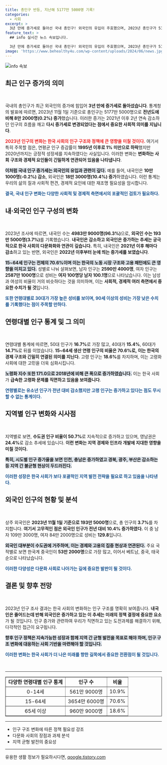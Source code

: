 ```yaml
---
title: 총인구 반등, 지난해 5177만 5000명 기록!
categories:
  - 사회
excerpt: >
  3년 만에 증가세로 돌아선 국내 총인구! 외국인의 유입이 주효했으며, 2023년 총인구가 5177만 5000명으로 증가했다. 내국인은 여전히 감소 중인 반면, 인구 구조 변화에 주목해야 할 때! 클릭하여 더 알아보세요!
feature_text: >
  ## info 실시간 뉴스 속보입니다.

  3년 만에 증가세로 돌아선 국내 총인구! 외국인의 유입이 주효했으며, 2023년 총인구가 5177만 5000명으로 증가했다. 내국인은 여전히 감소 중인 반면, 인구 구조 변화에 주목해야 할 때! 클릭하여 더 알아보세요!
image: 'https://www.behealthy4u.com/wp-content/uploads/2024/06/news.jpg'
---
```


<p><img src="https://www.behealthy4u.com/wp-content/uploads/2024/06/news.jpg" alt="info 속보" /></p>

<h2 data-ke-size="size26">최근 인구 증가의 의미</h2>

<p data-ke-size="size16">&nbsp;</p>

<p>국내의 총인구가 최근 외국인의 증가에 힘입어 <strong>3년 만에 증가세로 돌아섰습니다</strong>. 통계청의 발표에 따르면, 2023년 11월 1일 기준으로 총인구는 5177만 5000명으로 <strong>전년도에 비해 8만 2000명(0.2%) 증가</strong>했습니다. 이러한 증가는 2021년 이후 2년 연속 감소하던 인구의 흐름을 깨고 <strong>다시 증가세로 변경되었다는 점에서 중요한 사회적 의미를 지닙니다</strong>. </p>

<p><b><span style="color: #ee2323;">2023년 인구의 변화는 한국 사회의 인구 구조와 정책에 큰 영향을 미칠 것이다.</span></b> 여기서 특히 주목할 점은, 연평균 인구 증감률이 <strong>1995년 이후로 1% 미만으로 하락</strong>했지만 2020년까지는 긍정적 성장세를 지속하였다는 사실입니다. 이러한 변화는 <strong>변화하는 사회 구조와 경제적 요인들이 긴밀하게 연관되어 있음을 나타냅니다</strong>.</p>

<p><b><span style="background-color: #21538527;">이처럼 국내 인구 증가세는 외국인의 유입과 관련이 깊다.</span></b> 예를 들어, 내국인은 <strong>10만 1000명(-0.2%) 감소</strong>, 외국인은 <strong>18만 3000명(10.4%) 증가</strong>하였습니다. 이런 통계는 우리의 삶의 질과 사회적 편견, 경제적 요인에 대한 재조명 필요성을 암시합니다. </p>

<p><b><span style="color: #1a5490;">결국, 국내 인구 변화는 다양한 사회적 및 경제적 측면에서의 포괄적인 검토가 필요하다.</span></b></p>

<h2 data-ke-size="size26">내·외국인 인구 구성의 변화</h2>

<p data-ke-size="size16">&nbsp;</p>

<p>2023년 조사에 따르면, 내국인 수는 <strong>4983만 9000명(96.3%)</strong>으로, <strong>외국인 수는 193만 5000명(3.7%)</strong>를 기록했습니다. <b><span style="ee2323;">내국인은 감소하고 외국인은 증가하는 추세는 궁극적으로 한국 사회의 다문화화와 연관이 깊습니다.</span></b> 특히, 내국인은 <strong>2021년 이후 해마다 감소</strong>하고 있는 반면, 외국인은 <strong>2022년 이후부터 눈에 띄는 증가세를 보였습니다</strong>.</p>

<p><b><span style="background-color: #21538527;">15~64세 인구는 전체의 70.6%이며 이는 한국의 노동 시장 구조와 고용 패턴에도 큰 영향을 미치고 있다.</span></b> 성별로 나눠 살펴보면, 남자 인구는 <strong>2590만 4000명</strong>, 여자 인구는 <strong>2587만 1000명</strong>으로 성비는 <strong>여자 100명당 남자 100.1명</strong>으로 나타났습니다. 이는 남성과 여성의 비율이 거의 비슷하다는 것을 의미하며, 이는 <strong>사회적, 경제적 여러 측면에서 중요한 수치가 될 것</strong>입니다.</p>

<p><b><span style="color: #1a5490;">또한 연령대별로 30대가 가장 높은 성비를 보이며, 90세 이상의 성비는 가장 낮은 수치를 기록했다는 점이 주목할 만하다.</span></b></p>

<h2 data-ke-size="size26">연령대별 인구 통계 및 그 의미</h2>

<p data-ke-size="size16">&nbsp;</p>

<p>연령대별 통계에 따르면, 50대 인구가 <strong>16.7%</strong>로 가장 많고, 40대가 <strong>15.4%</strong>, 60대가 <strong>14.7%</strong>로 뒤를 이었습니다. <b><span style="ee2323;">15~64세 생산 연령 인구의 비율은 70.6%로, 이는 한국의 경제 구조와 긴밀히 연결된 의미를 지닌다.</span></b> 고령 인구는 <strong>18.6%</strong>를 차지하며, 이는 고령화 사회에 대한 고민을 더욱 심화시킵니다.</p>

<p><b><span style="background-color: #21538527;">노령화 지수 또한 171.0으로 2018년에 비해 큰 폭으로 증가하였습니다.</span></b> 이는 한국 사회가 <strong>급속한 고령화 문제를 직면하고 있음을 보여줍니다</strong>. </p>

<p><b><span style="color: #1a5490;">연령별로는 유소년 인구가 전년 대비 감소했지만 고령 인구는 증가하고 있다는 점도 무시할 수 없는 통계이다.</span></b></p>

<h2 data-ke-size="size26">지역별 인구 변화와 시사점</h2>

<p data-ke-size="size16">&nbsp;</p>

<p>지역별로 보면, <strong>수도권 인구 비율이 50.7%</strong>로 지속적으로 증가하고 있으며, 영남권은 <strong>24.4%</strong>로 감소 추세에 있습니다. <b><span style="ee2323;">이런 변화는 지역 경제와 인프라 개발에 지대한 영향을 미칠 것이다.</span></b> </p>

<p><b><span style="background-color: #21538527;">특히, 시도별 인구 증가율을 보면 인천, 충남은 증가하였고 경북, 광주, 부산은 감소하는 등 지역 간 불균형 현상이 두드러진다.</span></b> </p>

<p><b><span style="color: #1a5490;">이러한 성장은 한국 사회가 보다 포괄적인 지역 발전 전략을 필요로 하고 있음을 나타낸다.</span></b></p>

<h2 data-ke-size="size26">외국인 인구의 현황 및 분석</h2>

<p data-ke-size="size16">&nbsp;</p>

<p>상주 외국인은 <strong>2023년 11월 1일 기준으로 193만 5000명</strong>으로, 총 인구의 <strong>3.7%</strong>를 차지합니다. <b><span style="ee2323;">여기서 고무적인 점은 외국인 인구가 전년 대비 10.4% 증가하였다.</span></b> 이 중 남자 109만 3000명, 여자 84만 2000명으로 성비는 <strong>129.8</strong>입니다. </p>

<p><b><span style="background-color: #21538527;">외국인 대부분이 수도권에 거주하며, 이는 경제와 고용의 집중 현상과 연관된다.</span></b> 주요 국적별로 보면 한국계 중국인이 <strong>53만 2000명</strong>으로 가장 많고, 이어서 베트남, 중국, 태국 순으로 나타났습니다. </p>

<p><b><span style="color: #1a5490;">이러한 다양성은 다문화 사회로 나아가는 길에 중요한 발판이 될 것이다.</span></b></p>

<h2 data-ke-size="size26">결론 및 향후 전망</h2>

<p data-ke-size="size16">&nbsp;</p>

<p>2023년 인구 조사 결과는 한국 사회의 변화하는 인구 구조를 명확히 보여줍니다. <b><span style="ee2323;">내국인은 줄어드는데 반해 외국인은 증가하고 있는 이 추세는 미래의 정책 결정에 중요한 요소</span></b>가 될 것입니다. 인구 증가와 관련하여 우리가 직면하고 있는 도전과제를 해결하기 위해, 다각적인 접근이 요구됩니다.</p>

<p><b><span style="background-color: #21538527;">향후 인구 정책은 지속가능한 성장과 함께 지역 간 균형 발전을 목표로 해야 하며, 인구 구조 변화에 대응하는 사회 기반을 마련해야 할 것입니다.</span></b> </p>

<p><b><span style="color: #1a5490;">이러한 변화는 한국 사회가 더 나은 미래를 향한 길목에서 중요한 전환점이 될 것입니다.</span></b> </p>

<p data-ke-size="size16">&nbsp;</p>

<hr />

<table style="width: 100%; border-collapse: collapse;" border="1">
<tr>
<td style="text-align: center; height: 17px;"><b>다양한 연령대별 인구 통계</b></td>
<td style="text-align: center; height: 17px;"><b>인구 수</b></td>
<td style="text-align: center; height: 17px;"><b>비율</b></td>
</tr>
<tr>
<td style="text-align: center; height: 17px;">0-14세</td>
<td style="text-align: center; height: 17px;">561만 9000명</td>
<td style="text-align: center; height: 17px;">10.9%</td>
</tr>
<tr>
<td style="text-align: center; height: 17px;">15-64세</td>
<td style="text-align: center; height: 17px;">3654만 6000명</td>
<td style="text-align: center; height: 17px;">70.6%</td>
</tr>
<tr>
<td style="text-align: center; height: 17px;">65세 이상</td>
<td style="text-align: center; height: 17px;">960만 9000명</td>
<td style="text-align: center; height: 17px;">18.6%</td>
</tr>
</table>

<hr />

<ul>
<li>인구 구조 변화에 따른 정책 필요성 강조</li>
<li>다문화 사회의 장점과 과제 분석</li>
<li>지역 균형 발전의 중요성</li>
</ul>

<hr />
유용한 생활 정보가 필요하시다면, <a href="https://qoogle.tistory.com" rel="dofollow">qoogle.tistory.com</a>


